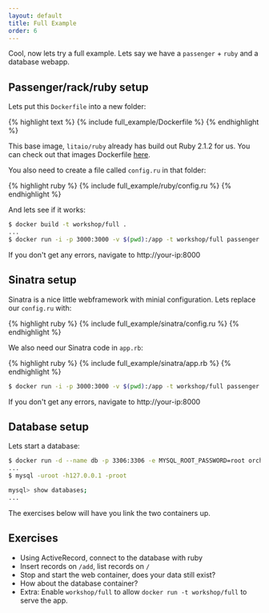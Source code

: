 ```yaml
---
layout: default
title: Full Example
order: 6
---
```


Cool, now lets try a full example. Lets say we have a `passenger` + `ruby` and a database webapp.

Passenger/rack/ruby setup
-------------------------

Lets put this `Dockerfile` into a new folder:

{% highlight text %}
{% include full_example/Dockerfile %}
{% endhighlight %}

This base image, `litaio/ruby` already has build out Ruby 2.1.2 for us. You can check out that images Dockerfile [here](https://github.com/litaio/dockerfiles/blob/master/ruby/Dockerfile).

You also need to create a file called `config.ru` in that folder:

{% highlight ruby %}
{% include full_example/ruby/config.ru %}
{% endhighlight %}

And lets see if it works:

```bash
$ docker build -t workshop/full .
...
$ docker run -i -p 3000:3000 -v $(pwd):/app -t workshop/full passenger start
```

If you don't get any errors, navigate to http://your-ip:8000

Sinatra setup
-------------

Sinatra is a nice little webframework with minial configuration. Lets replace our `config.ru` with:

{% highlight ruby %}
{% include full_example/sinatra/config.ru %}
{% endhighlight %}

We also need our Sinatra code in `app.rb`:

{% highlight ruby %}
{% include full_example/sinatra/app.rb %}
{% endhighlight %}

```bash
$ docker run -i -p 3000:3000 -v $(pwd):/app -t workshop/full passenger start
```

If you don't get any errors, navigate to http://your-ip:8000

Database setup
--------------
 
Lets start a database:

```bash
$ docker run -d --name db -p 3306:3306 -e MYSQL_ROOT_PASSWORD=root orchardup/mysql
...
$ mysql -uroot -h127.0.0.1 -proot

mysql> show databases;
...
```

The exercises below will have you link the two containers up.

Exercises
---------

 * Using ActiveRecord, connect to the database with ruby
 * Insert records on `/add`, list records on `/`
 * Stop and start the web container, does your data still exist?
  * How about the database container?
 * Extra: Enable `workshop/full` to allow `docker run -t workshop/full` to serve the app.
